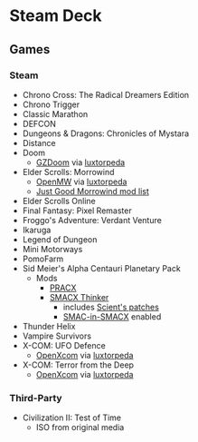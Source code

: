 # Steam Deck

## Games

### Steam

- Chrono Cross: The Radical Dreamers Edition
- Chrono Trigger
- Classic Marathon
- DEFCON
- Dungeons & Dragons: Chronicles of Mystara
- Distance
- Doom
    - [GZDoom](gzdoom) via [luxtorpeda](luxtorpeda)
- Elder Scrolls: Morrowind
    - [OpenMW](openmw) via [luxtorpeda](luxtorpeda)
    - [Just Good Morrowind mod list](esmw-justgoodmorrowind)
- Elder Scrolls Online
- Final Fantasy: Pixel Remaster
- Froggo's Adventure: Verdant Venture
- Ikaruga
- Legend of Dungeon
- Mini Motorways
- PomoFarm
- Sid Meier's Alpha Centauri Planetary Pack
    - Mods
        - [PRACX](smacx_pracx)
        - [SMACX Thinker](smac_thinker)
            - includes [Scient's patches](smacx_scient)
            - [SMAC-in-SMACX](smacx_smacinsmacx) enabled
- Thunder Helix
- Vampire Survivors
- X-COM: UFO Defence
    - [OpenXcom](openxcom) via [luxtorpeda](luxtorpeda)
- X-COM: Terror from the Deep
    - [OpenXcom](openxcom) via [luxtorpeda](luxtorpeda)

### Third-Party

- Civilization II: Test of Time
    - ISO from original media
<!-- Removed for now due to $$$
- Final Fantasy XIV
    - installed using [XIVLauncher](fh_xivlauncher) 
--/>
- Foresaken Remastered (GOG)
- [GNOME Mahjongg](fh_mahjongg)
- Minecraft: Java Edition (Prism Launcher)
- [Space Cadet 3D Pinball](fh_3dpinball)
- Stardew Valley (GOG)

### ROMs

See [https://github.com/ktnjared/ktn-lists/games-romset.md](ktn_romset).

## Software

- [Chiaki](fh_chiaki)
- [EmuDeck](emudeck)
- [Emulation Station: Desktop Edition (ES-DE)](esde)
- [Decky Loader](decky)
    - Animation Changer
    - Bluetooth
    - DeckSettings
    - Discord Status
    - Emuchievements
    - EmuDecky
    - Free Loader
    - MagicPods
    - ProtonDB Badges
    - Shotty
    - SteamGridDB 
    - Syncthing
    - Tailscale Control
- [Discord](fh_discord)
- [Firefox](fh_firefox)
- [Greenlight](fh_greenlight)
- [Heroic Games Launcher](fh_heroic)
- [Prism Launcher](fh_prism)
- [ProtonUp-Qt](fh_protonup)
- [Syncthing GTK](fh_syncthingtk)
- [Tailscale](tailscale)
    - setup using [systemd-sysext method](tailscale-deck-systemd-sysext)


<!-- ------------------------------------------------------------------------------------------- --/>

[am2rlauncher]: https://github.com/AM2R-Community-Developers/AM2RLauncher/
[decky]: https://decky.xyz/
[emudeck]: https://www.emudeck.com/
[esde]: https://www.es-de.org/
[esmw-justgoodmorrowind]: https://modding-openmw.com/lists/just-good-morrowind/
[fh_chiaki]: https://flathub.org/apps/re.chiaki.Chiaki/
[hf_discord]: https://flathub.org/apps/com.discordapp.Discord/
[fh_firefox]: https://flathub.org/apps/org.mozilla.firefox/
[fh_greenlight]: https://flathub.org/apps/io.github.unknownskl.greenlight/
[fg_heroic]: https://flathub.org/apps/com.heroicgameslauncher.hgl/
[fh_mahjongg]: https://flathub.org/pt/apps/org.gnome.Mahjongg/
[fh_prism]: https://flathub.org/apps/org.prismlauncher.PrismLauncher/
[fh_protonup]: https://flathub.org/apps/net.davidotek.pupgui2/
[fh_syncthingtk]: https://flathub.org/apps/me.kozec.syncthingtk/
[fh_xivlauncher]: https://flathub.org/apps/dev.goats.xivlauncher/
[fh_3dpinball]: https://flathub.org/pt/apps/com.github.k4zmu2a.spacecadetpinball/
[flathub]: https://flathub.org/
[gzdoom]: https://zdoom.org/
[luxtorpeda]: https://github.com/dreamer/luxtorpeda/
[openmw]: https://openmw.org/
[openxcom]: https://openxcom.org/
[ktn_romset]: https://github.com/ktnjared/ktn-lists/games-romset.md
[smacx_pracx]: https://github.com/DrazharLn/pracx/
[smacx_scient]: https://github.com/induktio/thinker/blob/master/Details.md
[smacx_smacinsmacx]: https://github.com/induktio/thinker/blob/master/Details.md#smac-in-smacx-mod
[smacx_thinker]: https://github.com/induktio/thinker/
[sylverant]: https://sylverant.net/
[tailscale]: https://tailscale.com/
[tailscale-deck-systemd-sysext]: https://tailscale.com/blog/steam-deck#systemd-sysext
[z64recomp]: https://github.com/Zelda64Recomp/Zelda64Recomp/
[z64ship]: https://www.shipofharkinian.com/
